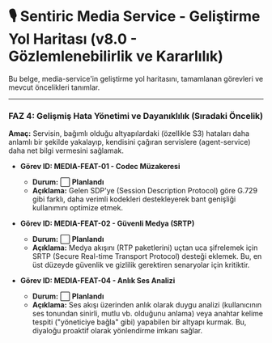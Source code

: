 # 🎙️ Sentiric Media Service - Geliştirme Yol Haritası (v8.0 - Gözlemlenebilirlik ve Kararlılık)

Bu belge, media-service'in geliştirme yol haritasını, tamamlanan görevleri ve mevcut öncelikleri tanımlar.

---

### **FAZ 4: Gelişmiş Hata Yönetimi ve Dayanıklılık (Sıradaki Öncelik)**

**Amaç:** Servisin, bağımlı olduğu altyapılardaki (özellikle S3) hataları daha anlamlı bir şekilde yakalayıp, kendisini çağıran servislere (agent-service) daha net bilgi vermesini sağlamak.


-   **Görev ID: MEDIA-FEAT-01 - Codec Müzakeresi**
    -   **Durum:** ⬜ **Planlandı**
    -   **Açıklama:** Gelen SDP'ye (Session Description Protocol) göre G.729 gibi farklı, daha verimli kodekleri destekleyerek bant genişliği kullanımını optimize etmek.

-   **Görev ID: MEDIA-FEAT-02 - Güvenli Medya (SRTP)**
    -   **Durum:** ⬜ **Planlandı**
    -   **Açıklama:** Medya akışını (RTP paketlerini) uçtan uca şifrelemek için SRTP (Secure Real-time Transport Protocol) desteği eklemek. Bu, en üst düzeyde güvenlik ve gizlilik gerektiren senaryolar için kritiktir.

-   **Görev ID: MEDIA-FEAT-04 - Anlık Ses Analizi**
    -   **Durum:** ⬜ **Planlandı**
    -   **Açıklama:** Ses akışı üzerinden anlık olarak duygu analizi (kullanıcının ses tonundan sinirli, mutlu vb. olduğunu anlama) veya anahtar kelime tespiti ("yöneticiye bağla" gibi) yapabilen bir altyapı kurmak. Bu, diyaloğu proaktif olarak yönlendirme imkanı sağlar.